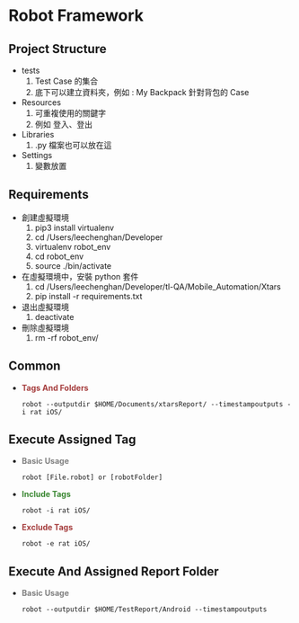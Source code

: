 Robot Framework
=============

Project Structure
------------
* tests
   1. Test Case 的集合
   2. 底下可以建立資料夾，例如 : My Backpack 針對背包的 Case
* Resources
   1. 可重複使用的關鍵字
   2. 例如  登入、登出
* Libraries
   1. .py 檔案也可以放在這
* Settings
   1. 變數放置

Requirements
------------
* 創建虛擬環境
  1. pip3 install virtualenv
  2. cd /Users/leechenghan/Developer
  3. virtualenv robot_env
  4. cd robot_env
  5. source ./bin/activate
* 在虛擬環境中，安裝 python 套件
  1. cd /Users/leechenghan/Developer/tl-QA/Mobile_Automation/Xtars
  2. pip install -r requirements.txt
* 退出虛擬環境
  1. deactivate
* 刪除虛擬環境
  1. rm -rf robot_env/

Common
--------------

* <span style="color:#A53D3D"> <strong>Tags And Folders</strong> </span>
    ```console
    robot --outputdir $HOME/Documents/xtarsReport/ --timestampoutputs -i rat iOS/
    ```

Execute Assigned Tag
--------------
* <span style="color:grey"> <strong>Basic Usage</strong> </span>
    ```console
    robot [File.robot] or [robotFolder]
    ```

* <span style="color:#3A8732"> <strong>Include Tags</strong> </span>
    ```console
    robot -i rat iOS/
    ```

* <span style="color:#A53D3D"> <strong>Exclude Tags</strong> </span>
    ```console
    robot -e rat iOS/
    ```

Execute And Assigned Report Folder
--------------
* <span style="color:grey"> <strong>Basic Usage</strong> </span>
    ```console
    robot --outputdir $HOME/TestReport/Android --timestampoutputs
    ```
